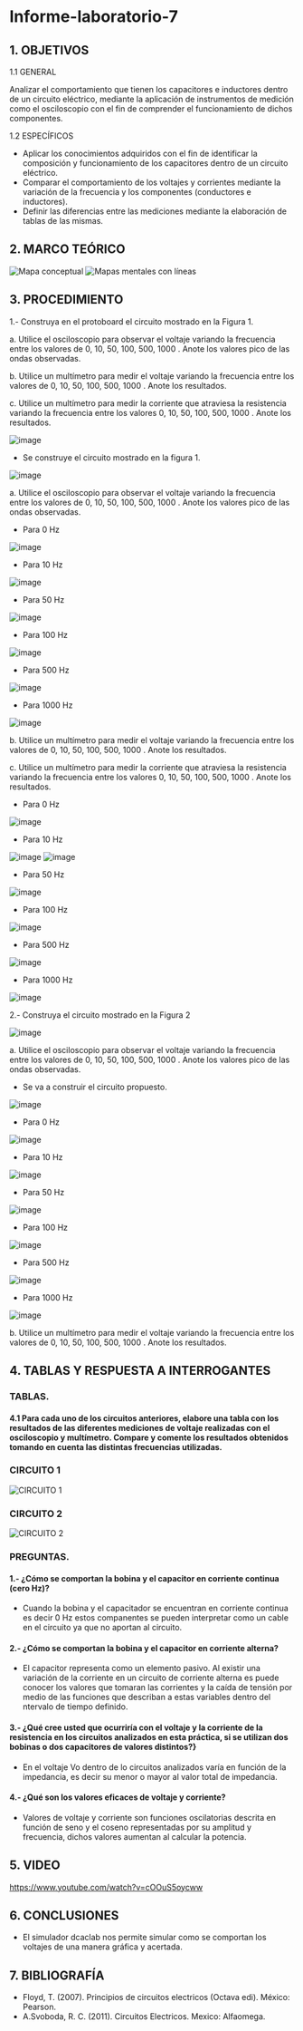 # Informe-laboratorio-7
## 1. OBJETIVOS
   1.1 GENERAL
   
   Analizar el comportamiento que tienen los capacitores e inductores dentro de un circuito eléctrico, mediante la aplicación de instrumentos de medición como el osciloscopio con el fin de comprender el funcionamiento de dichos componentes. 
   
   1.2 ESPECÍFICOS   
   
   * Aplicar los conocimientos adquiridos con el fin de identificar la composición y funcionamiento de los capacitores dentro de un circuito eléctrico.
   * Comparar el comportamiento de los voltajes y corrientes mediante la variación de la frecuencia y los componentes (conductores e inductores).
   * Definir las diferencias entre las mediciones mediante la elaboración de tablas de las mismas.
## 2. MARCO TEÓRICO

![Mapa conceptual](https://user-images.githubusercontent.com/93681159/152893763-9052dac3-110a-4b0f-83c3-e4e663ca8201.jpeg)
![Mapas mentales con líneas](https://user-images.githubusercontent.com/93681159/152896875-119de7f9-6886-4e42-a66f-c79c088d85cb.jpeg)

## 3. PROCEDIMIENTO
1.- Construya en el protoboard el circuito mostrado en la Figura 1.

a. Utilice el osciloscopio para observar el voltaje variando la frecuencia entre los valores de 0, 10, 50, 100, 500, 1000 . Anote los valores pico de las ondas observadas.

b. Utilice un multímetro para medir el voltaje variando la frecuencia entre los valores de 0, 10, 50, 100, 500, 1000 . Anote los resultados.

c. Utilice un multímetro para medir la corriente que atraviesa la resistencia variando la frecuencia entre los valores 0, 10, 50, 100, 500, 1000 . Anote los resultados.

![image](https://user-images.githubusercontent.com/93666408/152920034-607ceaa4-074b-40ea-b9d3-0df48d362dc4.png)

* Se construye el circuito mostrado en la figura 1.

![image](https://user-images.githubusercontent.com/93666408/152920184-6a40c53a-afcf-4e5c-a6f9-31f135d826e8.png)

a. Utilice el osciloscopio para observar el voltaje variando la frecuencia entre los valores de 0, 10, 50, 100, 500, 1000 . Anote los valores pico de las ondas observadas.

* Para 0 Hz

![image](https://user-images.githubusercontent.com/93666408/152920368-a8822b47-dfef-429d-98bc-af54138c2235.png)

* Para 10 Hz

![image](https://user-images.githubusercontent.com/93666408/152920387-fc89ee4d-3d1b-4bc7-b135-dfd9ad40d58e.png)

* Para 50 Hz

![image](https://user-images.githubusercontent.com/93666408/152920429-4068665d-c923-4e34-9b04-6ff442c51a1b.png)

* Para 100 Hz

![image](https://user-images.githubusercontent.com/93666408/152920497-6eaeba21-90e6-4363-97dd-27f8fff10a51.png)

* Para 500 Hz

![image](https://user-images.githubusercontent.com/93666408/152920727-0029c6de-4c69-4efb-aa5d-2c7576c51935.png)

* Para 1000 Hz

![image](https://user-images.githubusercontent.com/93666408/152921396-05bfa40f-72c1-4fa0-964b-b40d8490f1fa.png)

b. Utilice un multímetro para medir el voltaje variando la frecuencia entre los valores de 0, 10, 50, 100, 500, 1000 . Anote los resultados.

c. Utilice un multímetro para medir la corriente que atraviesa la resistencia variando la frecuencia entre los valores 0, 10, 50, 100, 500, 1000 . Anote los resultados.

* Para 0 Hz

![image](https://user-images.githubusercontent.com/93666408/152921644-daacb370-9cfd-4eb6-b421-d24e00d04759.png)

* Para 10 Hz

![image](https://user-images.githubusercontent.com/93666408/152928431-cbd376c7-9f36-40b4-b1c8-89ba5fad6f39.png)
![image](https://user-images.githubusercontent.com/93666408/152928889-e7532022-21f2-4df5-8cc3-6f8110e8beca.png)


* Para 50 Hz

![image](https://user-images.githubusercontent.com/93666408/152928938-5b6334f1-b45f-4492-9077-ead423935ba7.png)

* Para 100 Hz

![image](https://user-images.githubusercontent.com/93666408/152929019-be84972d-7d5f-43b7-abbd-a8ec35f98010.png)

* Para 500 Hz

![image](https://user-images.githubusercontent.com/93666408/152929086-2cf9a176-f028-4a3a-b608-582357b2a5d2.png)

* Para 1000 Hz

![image](https://user-images.githubusercontent.com/93666408/152929159-f42a6f0a-190f-44a1-8bbb-2a13b0a4fc98.png)

2.- Construya el circuito mostrado en la Figura 2

![image](https://user-images.githubusercontent.com/93666408/152929305-c5df5541-13b9-431c-981e-fdad1ef29ad5.png)

a. Utilice el osciloscopio para observar el voltaje variando la frecuencia entre los valores de 0, 10, 50, 100, 500, 1000 . Anote los valores pico de las ondas observadas.

* Se va a construir el circuito propuesto.

![image](https://user-images.githubusercontent.com/93666408/152930456-a9ff0037-39bf-4490-80e1-e920ceafd132.png)

* Para 0 Hz

![image](https://user-images.githubusercontent.com/93666408/152930965-4bdda8a0-f990-45d0-89a2-8aea509166b6.png)

* Para 10 Hz

![image](https://user-images.githubusercontent.com/93666408/152932672-0ff9d4fa-873f-4754-8b16-dc660267262a.png)

* Para 50 Hz

![image](https://user-images.githubusercontent.com/93666408/152933042-3375b94f-b49d-44c8-bb7d-0f57d23cde46.png)


* Para 100 Hz

![image](https://user-images.githubusercontent.com/93666408/152933504-3d9d2940-7630-463d-869f-f0d52a18fb55.png)

* Para 500 Hz

![image](https://user-images.githubusercontent.com/93666408/152933841-00995c76-c938-4f17-b5cf-2acb96a8786d.png)

* Para 1000 Hz

![image](https://user-images.githubusercontent.com/93666408/152934494-ecf67f96-27c8-4d7b-acf1-3cbaee9ec488.png)

b. Utilice un multímetro para medir el voltaje variando la frecuencia entre los valores de 0, 10, 50, 100, 500, 1000 . Anote los resultados.


## 4. TABLAS Y RESPUESTA A INTERROGANTES 
### TABLAS.
#### 4.1 Para cada uno de los circuitos anteriores, elabore una tabla con los resultados de las diferentes mediciones de voltaje realizadas con el osciloscopio y multímetro. Compare y comente los resultados obtenidos tomando en cuenta las distintas frecuencias utilizadas.
### CIRCUITO 1
![CIRCUITO 1](https://user-images.githubusercontent.com/93893919/152895882-5edc9cb9-2ab9-41e4-a6d7-6e898bd94244.png)
### CIRCUITO 2
![CIRCUITO 2](https://user-images.githubusercontent.com/93893919/152895893-408e0956-1f04-4462-ac86-5fa246b31369.png)
### PREGUNTAS.
#### 1.- ¿Cómo se comportan la bobina y el capacitor en corriente continua (cero Hz)?
* Cuando la bobina y el capacitador se encuentran en corriente continua es decir 0 Hz estos companentes se pueden interpretar como un cable en el circuito ya que no aportan al circuito.
#### 2.- ¿Cómo se comportan la bobina y el capacitor en corriente alterna?
* El capacitor representa como un elemento pasivo. Al existir una variación de la corriente en un circuito de corriente alterna es puede conocer los valores que tomaran las corrientes y la caída de tensión por medio de las funciones que describan a estas variables dentro del ntervalo de tiempo definido.
#### 3.- ¿Qué cree usted que ocurriría con el voltaje y la corriente de la resistencia en los circuitos analizados en esta práctica, si se utilizan dos bobinas o dos capacitores de valores distintos?}
* En el voltaje Vo dentro de lo circuitos analizados varía en función de la impedancia, es decir su menor o mayor al valor total de impedancia.
#### 4.- ¿Qué son los valores eficaces de voltaje y corriente?
* Valores de voltaje y corriente son funciones oscilatorias descrita en función de seno y el coseno representadas por su amplitud y frecuencia, dichos valores aumentan al calcular la potencia.
## 5. VIDEO
https://www.youtube.com/watch?v=cOOuS5oycww
## 6. CONCLUSIONES
* El simulador dcaclab nos permite simular como se comportan los voltajes de una manera gráfica y acertada. 
 
## 7. BIBLIOGRAFÍA 
* Floyd, T. (2007). Principios de circuitos electricos (Octava edi). México: Pearson.
* A.Svoboda, R. C. (2011). Circuitos Electricos. Mexico: Alfaomega.
